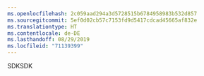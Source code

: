 ```yaml
---
ms.openlocfilehash: 2c059aad294a3d5728515b6784958983b532d857
ms.sourcegitcommit: 5ef0d02cb57c7153fd9d5417cdcad45665af832e
ms.translationtype: HT
ms.contentlocale: de-DE
ms.lasthandoff: 08/29/2019
ms.locfileid: "71139399"
---
```

<span data-ttu-id="2e5fd-101">SDK</span><span class="sxs-lookup"><span data-stu-id="2e5fd-101">SDK</span></span>